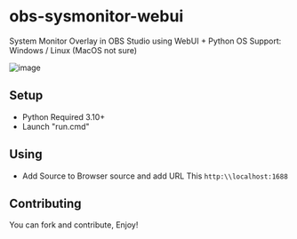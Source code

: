 # obs-sysmonitor-webui
System Monitor Overlay in OBS Studio using WebUI + Python
OS Support: Windows / Linux (MacOS not sure)

![image](https://github.com/Rinechxn/obs-sysmonitor-webui/assets/99713905/6fe48137-ca28-4dfe-bfd1-4b9769cfb0c8)


## Setup
- Python Required 3.10+
- Launch "run.cmd"

## Using
- Add Source to Browser source and add URL This ```http:\\localhost:1688```

## Contributing
You can fork and contribute, Enjoy!

